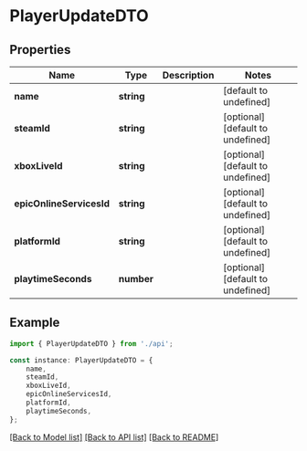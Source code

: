 # PlayerUpdateDTO


## Properties

Name | Type | Description | Notes
------------ | ------------- | ------------- | -------------
**name** | **string** |  | [default to undefined]
**steamId** | **string** |  | [optional] [default to undefined]
**xboxLiveId** | **string** |  | [optional] [default to undefined]
**epicOnlineServicesId** | **string** |  | [optional] [default to undefined]
**platformId** | **string** |  | [optional] [default to undefined]
**playtimeSeconds** | **number** |  | [optional] [default to undefined]

## Example

```typescript
import { PlayerUpdateDTO } from './api';

const instance: PlayerUpdateDTO = {
    name,
    steamId,
    xboxLiveId,
    epicOnlineServicesId,
    platformId,
    playtimeSeconds,
};
```

[[Back to Model list]](../README.md#documentation-for-models) [[Back to API list]](../README.md#documentation-for-api-endpoints) [[Back to README]](../README.md)
